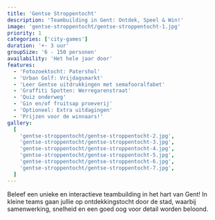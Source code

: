 ```yaml
---
title: 'Gentse Stroppentocht'
description: 'Teambuilding in Gent: Ontdek, Speel & Win!'
image: 'gentse-stroppentocht/gentse-stroppentocht-1.jpg'
priority: 1
categories: ['city-games']
duration: '+- 3 uur'
groupSize: '6 - 150 personen'
availability: 'Het hele jaar door'
features:
  - 'Fotozoektocht: Patershol'
  - 'Urban Golf: Vrijdagsmarkt'
  - 'Leer Gentse uitdrukkingen met semafooralfabet'
  - 'Graffiti Spotten: Werregarenstraat'
  - 'Quiz onderweg'
  - 'Gin en/of fruitsap proeverij'
  - 'Optioneel: Extra uitdagingen'
  - 'Prijzen voor de winnaars!'
gallery:
  [
    'gentse-stroppentocht/gentse-stroppentocht-2.jpg',
    'gentse-stroppentocht/gentse-stroppentocht-3.jpg',
    'gentse-stroppentocht/gentse-stroppentocht-4.jpg',
    'gentse-stroppentocht/gentse-stroppentocht-5.jpg',
    'gentse-stroppentocht/gentse-stroppentocht-6.jpg',
    'gentse-stroppentocht/gentse-stroppentocht-7.jpg',
  ]
---
```


Beleef een unieke en interactieve teambuilding in het hart van Gent! In kleine teams gaan jullie op ontdekkingstocht door de stad, waarbij samenwerking, snelheid en een goed oog voor detail worden beloond.
